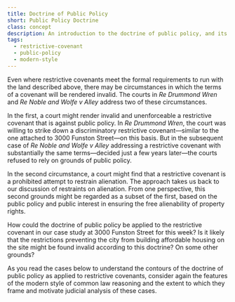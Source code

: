 ```yaml
---
title: Doctrine of Public Policy
short: Public Policy Doctrine
class: concept
description: An introduction to the doctrine of public policy, and its role in invalidating restrictive covenants
tags:
  - restrictive-covenant
  - public-policy
  - modern-style
---
```



Even where restrictive covenants meet the formal requirements to run with the land described above, there may be circumstances in which the terms of a covenant will be rendered invalid. The courts in *Re Drummond Wren* and *Re Noble and Wolfe v Alley* address two of these circumstances. 

In the first, a court might render invalid and unenforceable a restrictive covenant that is against public policy. In *Re Drummond Wren*, the court was willing to strike down a discriminatory restrictive covenant—similar to the one attached to 3000 Funston Street—on this basis. But in the subsequent case of *Re Noble and Wolfe v Alley* addressing a restrictive covenant with substantially the same terms—decided just a few years later—the courts refused to rely on grounds of public policy.

In the second circumstance, a court might find that a restrictive covenant is a prohibited attempt to restrain alienation. The approach takes us back to our discussion of restraints on alienation. From one perspective, this second grounds might be regarded as a subset of the first, based on the public policy and public interest in ensuring the free alienability of property rights. 

How could the doctrine of public policy be applied to the restrictive covenant in our case study at 3000 Funston Street for this week? Is it likely that the restrictions preventing the city from building affordable housing on the site might be found invalid according to this doctrine? On some other grounds?

As you read the cases below to understand the contours of the doctrine of public policy as applied to restrictive covenants, consider again the features of the modern style of common law reasoning and the extent to which they frame and motivate judicial analysis of these cases.
